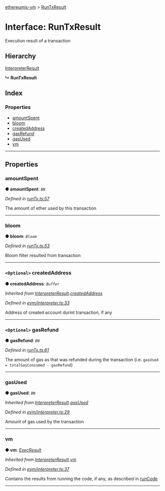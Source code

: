 [ethereumjs-vm](../README.md) > [RunTxResult](../interfaces/runtxresult.md)

# Interface: RunTxResult

Execution result of a transaction

## Hierarchy

 [InterpreterResult](interpreterresult.md)

**↳ RunTxResult**

## Index

### Properties

* [amountSpent](runtxresult.md#amountspent)
* [bloom](runtxresult.md#bloom)
* [createdAddress](runtxresult.md#createdaddress)
* [gasRefund](runtxresult.md#gasrefund)
* [gasUsed](runtxresult.md#gasused)
* [vm](runtxresult.md#vm)

---

## Properties

<a id="amountspent"></a>

###  amountSpent

**● amountSpent**: *`BN`*

*Defined in [runTx.ts:57](https://github.com/ethereumjs/ethereumjs-vm/blob/de4d574/lib/runTx.ts#L57)*

The amount of ether used by this transaction

___
<a id="bloom"></a>

###  bloom

**● bloom**: *`Bloom`*

*Defined in [runTx.ts:53](https://github.com/ethereumjs/ethereumjs-vm/blob/de4d574/lib/runTx.ts#L53)*

Bloom filter resulted from transaction

___
<a id="createdaddress"></a>

### `<Optional>` createdAddress

**● createdAddress**: *`Buffer`*

*Inherited from [InterpreterResult](interpreterresult.md).[createdAddress](interpreterresult.md#createdaddress)*

*Defined in [evm/interpreter.ts:33](https://github.com/ethereumjs/ethereumjs-vm/blob/de4d574/lib/evm/interpreter.ts#L33)*

Address of created account durint transaction, if any

___
<a id="gasrefund"></a>

### `<Optional>` gasRefund

**● gasRefund**: *`BN`*

*Defined in [runTx.ts:61](https://github.com/ethereumjs/ethereumjs-vm/blob/de4d574/lib/runTx.ts#L61)*

The amount of gas as that was refunded during the transaction (i.e. `gasUsed = totalGasConsumed - gasRefund`)

___
<a id="gasused"></a>

###  gasUsed

**● gasUsed**: *`BN`*

*Inherited from [InterpreterResult](interpreterresult.md).[gasUsed](interpreterresult.md#gasused)*

*Defined in [evm/interpreter.ts:29](https://github.com/ethereumjs/ethereumjs-vm/blob/de4d574/lib/evm/interpreter.ts#L29)*

Amount of gas used by the transaction

___
<a id="vm"></a>

###  vm

**● vm**: *[ExecResult](execresult.md)*

*Inherited from [InterpreterResult](interpreterresult.md).[vm](interpreterresult.md#vm)*

*Defined in [evm/interpreter.ts:37](https://github.com/ethereumjs/ethereumjs-vm/blob/de4d574/lib/evm/interpreter.ts#L37)*

Contains the results from running the code, if any, as described in [runCode](../classes/vm.md#runcode)

___

